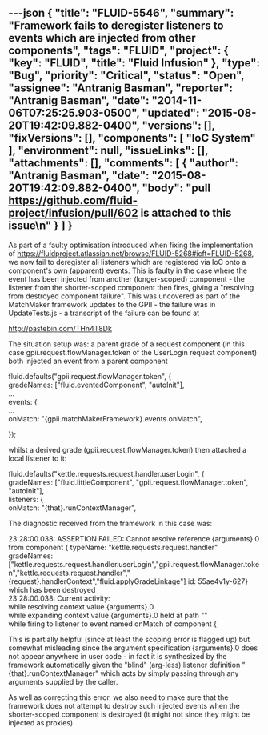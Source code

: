 ---json
{
  "title": "FLUID-5546",
  "summary": "Framework fails to deregister listeners to events which are injected from other components",
  "tags": "FLUID",
  "project": {
    "key": "FLUID",
    "title": "Fluid Infusion"
  },
  "type": "Bug",
  "priority": "Critical",
  "status": "Open",
  "assignee": "Antranig Basman",
  "reporter": "Antranig Basman",
  "date": "2014-11-06T07:25:25.903-0500",
  "updated": "2015-08-20T19:42:09.882-0400",
  "versions": [],
  "fixVersions": [],
  "components": [
    "IoC System"
  ],
  "environment": null,
  "issueLinks": [],
  "attachments": [],
  "comments": [
    {
      "author": "Antranig Basman",
      "date": "2015-08-20T19:42:09.882-0400",
      "body": "pull <https://github.com/fluid-project/infusion/pull/602> is attached to this issue\n"
    }
  ]
}
---
As part of a faulty optimisation introduced when fixing the implementation of <https://fluidproject.atlassian.net/browse/FLUID-5268#icft=FLUID-5268>, we now fail to deregister all listeners which are registered via IoC onto a component's own (apparent) events. This is faulty in the case where the event has been injected from another (longer-scoped) component - the listener from the shorter-scoped component then fires, giving a "resolving from destroyed component failure". This was uncovered as part of the MatchMaker framework updates to the GPII - the failure was in UpdateTests.js  - a transcript of the failure can be found at

<http://pastebin.com/THn4T8Dk>

The situation setup was: a parent grade of a request component (in this case gpii.request.flowManager.token of the UserLogin request component) both injected an event from a parent component

fluid.defaults("gpii.request.flowManager.token", {\
gradeNames: \["fluid.eventedComponent", "autoInit"],\
...\
events: {\
...\
onMatch: "{gpii.matchMakerFramework}.events.onMatch",

});

whilst a derived grade (gpii.request.flowManager.token) then attached a local listener to it:

fluid.defaults("kettle.requests.request.handler.userLogin", {\
gradeNames: \["fluid.littleComponent", "gpii.request.flowManager.token", "autoInit"],\
listeners: {\
onMatch: "{that}.runContextManager",

The diagnostic received from the framework in this case was:

23:28:00.038:  ASSERTION FAILED: Cannot resolve reference {arguments}.0 from component { typeName: "kettle.requests.request.handler" gradeNames: \["kettle.requests.request.handler.userLogin","gpii.request.flowManager.token","kettle.requests.request.handler","{request}.handlerContext","fluid.applyGradeLinkage"] id: 55ae4v1y-627} which has been destroyed\
23:28:00.038:  Current activity:\
while resolving context value {arguments}.0\
while expanding context value {arguments}.0 held at path ""\
while firing to listener to event named onMatch of component {

This is partially helpful (since at least the scoping error is flagged up) but somewhat misleading since the argument specification {arguments}.0 does not appear anywhere in user code - in fact it is synthesized by the framework automatically given the "blind" (arg-less) listener definition "{that}.runContextManager" which acts by simply passing through any arguments supplied by the caller.

As well as correcting this error, we also need to make sure that the framework does not attempt to destroy such injected events when the shorter-scoped component is destroyed (it might not since they might be injected as proxies)

        